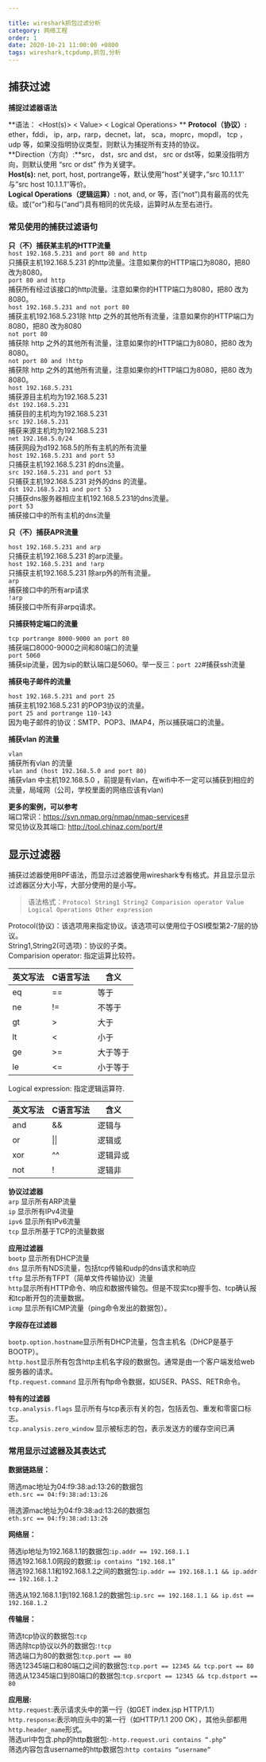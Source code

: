 ```yaml
---  
  
title: wireshark抓包过滤分析  
category: 网络工程  
order: 1  
date: 2020-10-21 11:00:00 +0800  
tags: wireshark,tcpdump,抓包,分析  
---  
```

  
## 捕获过滤  
  
**捕捉过滤器语法**    
  
**语法：<Protocol> <Direction> <Host(s)> < Value> < Logical Operations> <Other expression> **
**Protocol（协议）:** ether，fddi， ip，arp，rarp，decnet，lat， sca，moprc，mopdl， tcp ， udp 等，如果没指明协议类型，则默认为捕捉所有支持的协议。    
**Direction（方向）:**src， dst，src and dst， src or dst等，如果没指明方向，则默认使用 “src or dst” 作为关键字。    
**Host(s):** net, port, host, portrange等，默认使用”host”关键字，”src 10.1.1.1″与”src host 10.1.1.1″等价。    
**Logical Operations（逻辑运算）:** not, and, or 等，否(“not”)具有最高的优先级。或(“or”)和与(“and”)具有相同的优先级，运算时从左至右进行。   
 
### 常见使用的捕获过滤语句      
**只（不）捕获某主机的HTTP流量**  
`host 192.168.5.231 and port 80 and http`    
只捕获主机192.168.5.231 的http流量。注意如果你的HTTP端口为8080，把80 改为8080。  
`port 80 and http`    
捕获所有经过该接口的http流量。注意如果你的HTTP端口为8080，把80 改为8080。  
`host 192.168.5.231 and not port 80`    
捕获主机192.168.5.231除 http 之外的其他所有流量，注意如果你的HTTP端口为8080，把80 改为8080    
`not port 80`    
捕获除 http 之外的其他所有流量，注意如果你的HTTP端口为8080，把80 改为8080。  
`not port 80 and !http`    
捕获除 http 之外的其他所有流量，注意如果你的HTTP端口为8080，把80 改为8080。  
`host 192.168.5.231`    
捕获源目主机均为192.168.5.231  
`dst 192.168.5.231`    
捕获目的主机均为192.168.5.231  
`src 192.168.5.231`    
捕获来源主机均为192.168.5.231  
`net 192.168.5.0/24`    
捕获网段为d192.168.5的所有主机的所有流量  
`host 192.168.5.231 and port 53`    
只捕获主机192.168.5.231 的dns流量。  
`src 192.168.5.231 and port 53`    
只捕获主机192.168.5.231 对外的dns 的流量。  
`dst 192.168.5.231 and port 53`    
只捕获dns服务器相应主机192.168.5.231的dns流量。  
`port 53`    
捕获接口中的所有主机的dns流量  
  
**只（不）捕获APR流量**  
  
`host 192.168.5.231 and arp`    
只捕获主机192.168.5.231 的arp流量。  
`host 192.168.5.231 and !arp`    
只捕获主机192.168.5.231 除arp外的所有流量。  
`arp`    
捕获接口中的所有arp请求  
`!arp`    
捕获接口中所有非arpq请求。  
    
**只捕获特定端口的流量**  
  
`tcp portrange 8000-9000 an port 80`    
捕获端口8000-9000之间和80端口的流量  
`port 5060`    
捕获sip流量，因为sip的默认端口是5060。举一反三：`port 22`#捕获ssh流量  
  
**捕获电子邮件的流量**  
  
`host 192.168.5.231 and port 25`    
捕获主机192.168.5.231 的POP3协议的流量。  
`port 25 and portrange 110-143`    
因为电子邮件的协议：SMTP、POP3、IMAP4，所以捕获端口的流量。  
  
**捕获vlan 的流量**    
  
`vlan`    
捕获所有vlan 的流量  
`vlan and (host 192.168.5.0 and port 80)`    
捕获vlan 中主机192.168.5.0 ，前提是有vlan，在wifi中不一定可以捕获到相应的流量，局域网（公司，学校里面的网络应该有vlan)    
  
**更多的案例，可以参考**    
端口常识：https://svn.nmap.org/nmap/nmap-services#    
常见协议及其端口: http://tool.chinaz.com/port/#    
  
## 显示过滤器  
  
捕获过滤器使用BPF语法，而显示过滤器使用wireshark专有格式。并且显示显示过滤器区分大小写，大部分使用的是小写。    
  
> 语法格式：`Protocol String1 String2 Comparision operator Value Logical Operations Other expression`  
  
Protocol(协议)：该选项用来指定协议。该选项可以使用位于OSI模型第2-7层的协议。    
String1,String2(可选项)：协议的子类。    
Comparision operator: 指定运算比较符。    
  
| 英文写法 | C语言写法 | 含义     |  
| -------- | --------- | -------- |  
| eq       | ==        | 等于     |  
| ne       | !=        | 不等于   |  
| gt       | >         | 大于     |  
| lt       | <         | 小于     |  
| ge       | >=        | 大于等于 |  
| le       | <=        | 小于等于 |  
  
Logical expression: 指定逻辑运算符.    
  
| 英文写法 | C语言写法 | 含义     |  
| -------- | --------- | -------- |  
| and      | &&        | 逻辑与   |  
| or       | \|\|      | 逻辑或   |  
| xor      | ^^        | 逻辑异或 |  
| not      | !         | 逻辑非   |  
  
**协议过滤器**   
`arp`  显示所有ARP流量    
`ip` 显示所有IPv4流量    
`ipv6` 显示所有IPv6流量    
`tcp` 显示所基于TCP的流量数据    
    
**应用过滤器**    
`bootp` 显示所有DHCP流量    
`dns` 显示所有NDS流量，包括tcp传输和udp的dns请求和响应    
`tftp` 显示所有TFPT（简单文件传输协议）流量    
`http`显示所有HTTP命令、响应和数据传输包。但是不现实tcp握手包、tcp确认报和tcp断开包的流量数据。    
`icmp` 显示所有ICMP流量（ping命令发出的数据包）。    
    
**字段存在过滤器**   
  
`bootp.option.hostname`显示所有DHCP流量，包含主机名（DHCP是基于BOOTP）。    
`http.host`显示所有包含http主机名字段的数据包。通常是由一个客户端发给web服务器的请求。    
`ftp.request.command` 显示所有ftp命令数据，如USER、PASS、RETR命令。    
  
**特有的过滤器**    
`tcp.analysis.flags` 显示所有与tcp表示有关的包，包括丢包、重发和零窗口标志。    
`tcp.analysis.zero_window`  显示被标志的包，表示发送方的缓存空间已满    
  
### 常用显示过滤器及其表达式  
  
**数据链路层：**    
  
筛选mac地址为04:f9:38:ad:13:26的数据包    
`eth.src == 04:f9:38:ad:13:26`  
  
筛选源mac地址为04:f9:38:ad:13:26的数据包    
`eth.src == 04:f9:38:ad:13:26`  
  
**网络层：**  
  
筛选ip地址为192.168.1.1的数据包:`ip.addr == 192.168.1.1`  
筛选192.168.1.0网段的数据:`ip contains “192.168.1”`  
筛选192.168.1.1和192.168.1.2之间的数据包:`ip.addr == 192.168.1.1 && ip.addr == 192.168.1.2`    
  
筛选从192.168.1.1到192.168.1.2的数据包:`ip.src == 192.168.1.1 && ip.dst == 192.168.1.2`    
  
**传输层：**  
  
筛选tcp协议的数据包:`tcp`    
筛选除tcp协议以外的数据包:`!tcp`    
筛选端口为80的数据包:`tcp.port == 80`    
筛选12345端口和80端口之间的数据包:`tcp.port == 12345 && tcp.port == 80`    
筛选从12345端口到80端口的数据包:`tcp.srcport == 12345 && tcp.dstport == 80`    

**应用层:**   
`http.request`:表示请求头中的第一行（如GET index.jsp HTTP/1.1）    
`http.response`:表示响应头中的第一行（如HTTP/1.1 200 OK），其他头部都用`http.header_name`形式。    
筛选url中包含.php的http数据包:`-http.request.uri contains “.php”`    
筛选内容包含username的http数据包:`http contains “username”`    